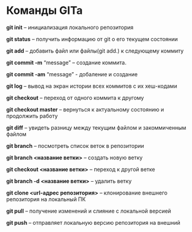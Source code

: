  # Команды GITa

**git init** – инициализация локального репозитория

**git status** – получить информацию от git о его текущем состоянии

**git add** – добавить файл или файлы(git add.) к следующему коммиту

**git commit -m** “message” – создание коммита.

**git commit -am** “message” - добаление и создание 

**git log** – вывод на экран истории всех коммитов с их хеш-кодами

**git checkout** – переход от одного коммита к другому

**git checkout master** – вернуться к актуальному состоянию и продолжить работу

**git diff** – увидеть разницу между текущим файлом и закоммиченным файлом

**git branch** – посмотреть список веток в репозитории

**git branch <название ветки>** – создать новую ветку

**git checkout <название ветки>** – переход к другой ветке

**git branch -d <название ветки>** – удалить ветку

**git clone <url-адрес репозитория>** – клонирование внешнего репозитория на  локальный ПК

**git pull** – получение изменений и слияние с локальной версией

**git push** – отправляет локальную версию репозитория на внешний
